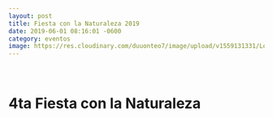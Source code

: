 ```yaml
---
layout: post
title: Fiesta con la Naturaleza 2019
date: 2019-06-01 08:16:01 -0600
category: eventos
image: https://res.cloudinary.com/duuonteo7/image/upload/v1559131331/Logos/WhatsApp_Image_2019-05-18_at_14.11.12.jpg
---
```

<html>
<head>

</head>
<body>
<h1><br />
<strong>4ta Fiesta con la Naturaleza</strong></h1>
<p><img alt="" src="https://res.cloudinary.com/duuonteo7/image/upload/v1559563969/Fiesta%202019/WhatsApp_Image_2019-06-01_at_17.48.33.jpg" /><img alt="" src="https://res.cloudinary.com/duuonteo7/image/upload/v1559563970/Fiesta%202019/WhatsApp_Image_2019-06-01_at_17.48.29.jpg" /><img alt="" src="https://res.cloudinary.com/duuonteo7/image/upload/v1559563970/Fiesta%202019/WhatsApp_Image_2019-06-01_at_13.26.20.jpg" /><img alt="" src="https://res.cloudinary.com/duuonteo7/image/upload/v1559563969/Fiesta%202019/WhatsApp_Image_2019-06-01_at_17.48.34.jpg" /><img alt="" src="https://res.cloudinary.com/duuonteo7/image/upload/v1559563969/Fiesta%202019/WhatsApp_Image_2019-06-01_at_17.48.38.jpg" /><img alt="" src="https://res.cloudinary.com/duuonteo7/image/upload/v1559563969/Fiesta%202019/WhatsApp_Image_2019-06-01_at_17.48.28.jpg" /><img alt="" src="https://res.cloudinary.com/duuonteo7/image/upload/v1559563968/Fiesta%202019/WhatsApp_Image_2019-06-01_at_17.48.19.jpg" /><img alt="" src="https://res.cloudinary.com/duuonteo7/image/upload/v1559563968/Fiesta%202019/WhatsApp_Image_2019-06-01_at_17.48.30.jpg" /><img alt="" src="https://res.cloudinary.com/duuonteo7/image/upload/v1559563967/Fiesta%202019/WhatsApp_Image_2019-06-01_at_17.48.06.jpg" /><img alt="" src="https://res.cloudinary.com/duuonteo7/image/upload/v1559563967/Fiesta%202019/WhatsApp_Image_2019-06-01_at_13.21.44.jpg" /><img alt="" src="https://res.cloudinary.com/duuonteo7/image/upload/v1559563967/Fiesta%202019/WhatsApp_Image_2019-06-01_at_20.03.41.jpg" /><img alt="" src="https://res.cloudinary.com/duuonteo7/image/upload/v1559563967/Fiesta%202019/WhatsApp_Image_2019-06-01_at_17.48.16.jpg" /><img alt="" src="https://res.cloudinary.com/duuonteo7/image/upload/v1559563967/Fiesta%202019/WhatsApp_Image_2019-06-01_at_17.48.01.jpg" /><img alt="" src="https://res.cloudinary.com/duuonteo7/image/upload/v1559563966/Fiesta%202019/WhatsApp_Image_2019-06-01_at_11.34.27.jpg" /><img alt="" src="https://res.cloudinary.com/duuonteo7/image/upload/v1559563966/Fiesta%202019/WhatsApp_Image_2019-06-02_at_09.10.12.jpg" /><img alt="" src="https://res.cloudinary.com/duuonteo7/image/upload/v1559563964/Fiesta%202019/WhatsApp_Image_2019-06-01_at_18.02.09.jpg" /><img alt="" src="https://res.cloudinary.com/duuonteo7/image/upload/v1559563965/Fiesta%202019/WhatsApp_Image_2019-06-01_at_20.03.37.jpg" /><img alt="" src="https://res.cloudinary.com/duuonteo7/image/upload/v1559563965/Fiesta%202019/WhatsApp_Image_2019-06-01_at_20.03.40.jpg" /><img alt="" src="https://res.cloudinary.com/duuonteo7/image/upload/v1559563964/Fiesta%202019/WhatsApp_Image_2019-06-01_at_19.54.59_1.jpg" /><img alt="" src="https://res.cloudinary.com/duuonteo7/image/upload/v1559563964/Fiesta%202019/WhatsApp_Image_2019-06-02_at_09.13.10.jpg" /><img alt="" src="https://res.cloudinary.com/duuonteo7/image/upload/v1559563964/Fiesta%202019/WhatsApp_Image_2019-06-02_at_09.10.13.jpg" /><img alt="" src="https://res.cloudinary.com/duuonteo7/image/upload/v1559563965/Fiesta%202019/WhatsApp_Image_2019-06-01_at_20.03.39.jpg" /><img alt="" src="https://res.cloudinary.com/duuonteo7/image/upload/v1559563963/Fiesta%202019/WhatsApp_Image_2019-06-01_at_18.02.07.jpg" /><img alt="" src="https://res.cloudinary.com/duuonteo7/image/upload/v1559563963/Fiesta%202019/WhatsApp_Image_2019-06-01_at_17.48.49.jpg" /><img alt="" src="https://res.cloudinary.com/duuonteo7/image/upload/v1559563963/Fiesta%202019/WhatsApp_Image_2019-06-02_at_16.54.45_1.jpg" /><img alt="" src="https://res.cloudinary.com/duuonteo7/image/upload/v1559563962/Fiesta%202019/WhatsApp_Image_2019-06-01_at_13.21.41.jpg" /><img alt="" src="https://res.cloudinary.com/duuonteo7/image/upload/v1559563961/Fiesta%202019/WhatsApp_Image_2019-06-01_at_17.48.47.jpg" /><img alt="" src="https://res.cloudinary.com/duuonteo7/image/upload/v1559563962/Fiesta%202019/WhatsApp_Image_2019-06-01_at_13.21.43.jpg" /><img alt="" src="https://res.cloudinary.com/duuonteo7/image/upload/v1559563962/Fiesta%202019/WhatsApp_Image_2019-06-01_at_17.48.41.jpg" /><img alt="" src="https://res.cloudinary.com/duuonteo7/image/upload/v1559565161/Fiesta%202019/WhatsApp_Image_2019-06-03_at_09.14.20.jpg" /></p>
</body>

</html>
